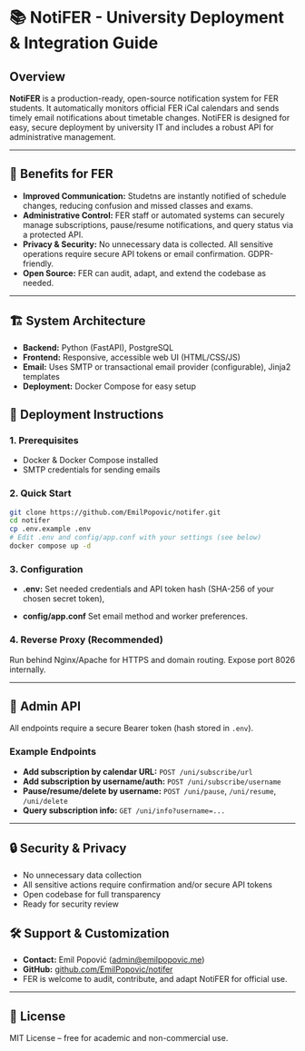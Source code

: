 # 📚 NotiFER - University Deployment & Integration Guide

## Overview

**NotiFER** is a production-ready, open-source notification system for FER students.
It automatically monitors official FER iCal calendars and sends timely email notifications about timetable changes.
NotiFER is designed for easy, secure deployment by university IT and includes a robust API for administrative management.

---

## 🎯 Benefits for FER

- **Improved Communication:** Studetns are instantly notified of schedule changes, reducing confusion and missed classes and exams.
- **Administrative Control:** FER staff or automated systems can securely manage subscriptions, pause/resume notifications, and query status via a protected API.
- **Privacy & Security:** No unnecessary data is collected. All sensitive operations require secure API tokens or email confirmation. GDPR-friendly.
- **Open Source:** FER can audit, adapt, and extend the codebase as needed.

---

## 🏗️ System Architecture

- **Backend:** Python (FastAPI), PostgreSQL
- **Frontend:** Responsive, accessible web UI (HTML/CSS/JS)
- **Email:** Uses SMTP or transactional email provider (configurable), Jinja2 templates
- **Deployment:** Docker Compose for easy setup

## 🚀 Deployment Instructions

### 1. Prerequisites

- Docker & Docker Compose installed
- SMTP credentials for sending emails

### 2. Quick Start

```bash
git clone https://github.com/EmilPopovic/notifer.git
cd notifer
cp .env.example .env
# Edit .env and config/app.conf with your settings (see below)
docker compose up -d
```

### 3. Configuration

- **.env:**
    Set needed credentials and API token hash (SHA-256 of your chosen secret token),

- **config/app.conf**
    Set email method and worker preferences.

### 4. Reverse Proxy (Recommended)

Run behind Nginx/Apache for HTTPS and domain routing.
Expose port 8026 internally.

---

## 🔑 Admin API

All endpoints require a secure Bearer token (hash stored in `.env`).

### Example Endpoints

- **Add subscription by calendar URL:**
    `POST /uni/subscribe/url`
- **Add subscription by username/auth:**
    `POST /uni/subscribe/username`
- **Pause/resume/delete by username:**
    `POST /uni/pause`, `/uni/resume`, `/uni/delete`
- **Query subscription info:**
    `GET /uni/info?username=...`

---

## 🔒 Security & Privacy

- No unnecessary data collection
- All sensitive actions require confirmation and/or secure API tokens
- Open codebase for full transparency
- Ready for security review

## 🛠️ Support & Customization

- **Contact:** Emil Popović (<admin@emilpopovic.me>)
- **GitHub:** [github.com/EmilPopovic/notifer](https://github.com/EmilPopovic/notifer)
- FER is welcome to audit, contribute, and adapt NotiFER for official use.

---

## 📄 License

MIT License – free for academic and non-commercial use.
